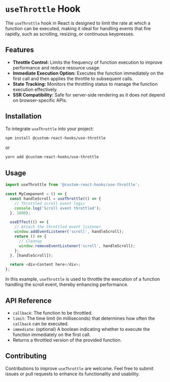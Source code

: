 # `useThrottle` Hook

The `useThrottle` hook in React is designed to limit the rate at which a function can be executed, making it ideal for handling events that fire rapidly, such as scrolling, resizing, or continuous keypresses.

## Features

- **Throttle Control:** Limits the frequency of function execution to improve performance and reduce resource usage.
- **Immediate Execution Option:** Executes the function immediately on the first call and then applies the throttle to subsequent calls.
- **State Tracking:** Monitors the throttling status to manage the function execution effectively.
- **SSR Compatibility:** Safe for server-side rendering as it does not depend on browser-specific APIs.

## Installation

To integrate `useThrottle` into your project:

```bash
npm install @custom-react-hooks/use-throttle
```

or

```bash
yarn add @custom-react-hooks/use-throttle
```

## Usage

```typescript
import useThrottle from '@custom-react-hooks/use-throttle';

const MyComponent = () => {
  const handleScroll = useThrottle(() => {
    // Throttled scroll event logic
    console.log('Scroll event throttled');
  }, 1000);

  useEffect(() => {
    // Attach the throttled event listener
    window.addEventListener('scroll', handleScroll);
    return () => {
      // Cleanup
      window.removeEventListener('scroll', handleScroll);
    };
  }, [handleScroll]);

  return <div>Content here</div>;
};
```

In this example, `useThrottle` is used to throttle the execution of a function handling the scroll event, thereby enhancing performance.

## API Reference

- `callback`: The function to be throttled.
- `limit`: The time limit (in milliseconds) that determines how often the `callback` can be executed.
- `immediate`: (optional) A boolean indicating whether to execute the function immediately on the first call.
- Returns a throttled version of the provided function.

## Contributing

Contributions to improve `useThrottle` are welcome. Feel free to submit issues or pull requests to enhance its functionality and usability.
